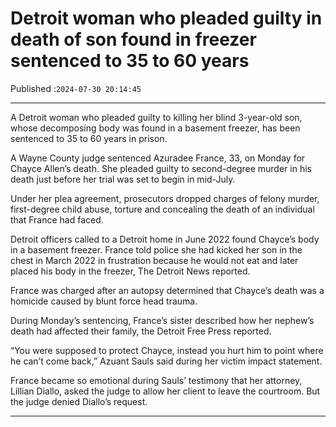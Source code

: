 # Detroit woman who pleaded guilty in death of son found in freezer sentenced to 35 to 60 years

Published :`2024-07-30 20:14:45`

---

A Detroit woman who pleaded guilty to killing her blind 3-year-old son, whose decomposing body was found in a basement freezer, has been sentenced to 35 to 60 years in prison.

A Wayne County judge sentenced Azuradee France, 33, on Monday for Chayce Allen’s death. She pleaded guilty to second-degree murder in his death just before her trial was set to begin in mid-July.

Under her plea agreement, prosecutors dropped charges of felony murder, first-degree child abuse, torture and concealing the death of an individual that France had faced.

Detroit officers called to a Detroit home in June 2022 found Chayce’s body in a basement freezer. France told police she had kicked her son in the chest in March 2022 in frustration because he would not eat and later placed his body in the freezer, The Detroit News reported.

France was charged after an autopsy determined that Chayce’s death was a homicide caused by blunt force head trauma.

During Monday’s sentencing, France’s sister described how her nephew’s death had affected their family, the Detroit Free Press reported.

“You were supposed to protect Chayce, instead you hurt him to point where he can’t come back,” Azuant Sauls said during her victim impact statement.

France became so emotional during Sauls’ testimony that her attorney, Lillian Diallo, asked the judge to allow her client to leave the courtroom. But the judge denied Diallo’s request.

---

